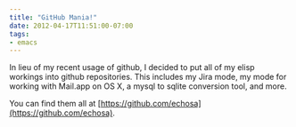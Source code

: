 ```yaml
---
title: "GitHub Mania!"
date: 2012-04-17T11:51:00-07:00
tags:
- emacs
---
```

In lieu of my recent usage of github, I decided to put all of my elisp workings into github repositories. This includes my Jira mode, my mode for working with Mail.app on OS X, a mysql to sqlite conversion tool, and more.

You can find them all at [https://github.com/echosa](https://github.com/echosa).
